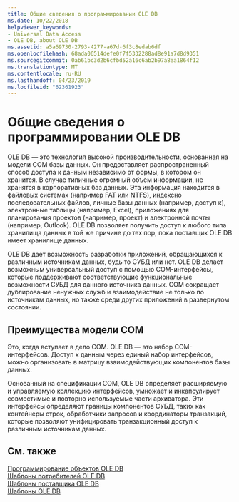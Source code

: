 ```yaml
---
title: Общие сведения о программировании OLE DB
ms.date: 10/22/2018
helpviewer_keywords:
- Universal Data Access
- OLE DB, about OLE DB
ms.assetid: a5a69730-2793-4277-a67d-6f3c8edab6df
ms.openlocfilehash: 68ada06514defe0f7f5332288ad8e91a7d8d9351
ms.sourcegitcommit: 0ab61bc3d2b6cfbd52a16c6ab2b97a8ea1864f12
ms.translationtype: MT
ms.contentlocale: ru-RU
ms.lasthandoff: 04/23/2019
ms.locfileid: "62361923"
---
```

# <a name="ole-db-programming-overview"></a>Общие сведения о программировании OLE DB

OLE DB — это технология высокой производительности, основанная на модели COM базы данных. Он предоставляет распространенный способ доступа к данным независимо от формы, в котором он хранится. В случае типичные огромный объем информации, не хранятся в корпоративных баз данных. Эта информация находится в файловых системах (например FAT или NTFS), индексно последовательных файлов, личные базы данных (например, доступ к), электронные таблицы (например, Excel), приложениях для планирования проектов (например, проект) и электронной почты (например, Outlook). OLE DB позволяет получить доступ к любого типа хранилища данных в той же причине до тех пор, пока поставщик OLE DB имеет хранилище данных.

OLE DB дает возможность разработки приложений, обращающихся к различным источникам данных, будь то СУБД или нет. OLE DB делает возможным универсальный доступ с помощью COM-интерфейсы, которые поддерживают соответствующие функциональные возможности СУБД для данного источника данных. COM сокращает дублирование ненужных служб и взаимодействие не только по источникам данных, но также среди других приложений в развернутом состоянии.

## <a name="benefits-of-com"></a>Преимущества модели COM

Это, когда вступает в дело COM. OLE DB — это набор COM-интерфейсов. Доступ к данным через единый набор интерфейсов, можно организовать в матрицу взаимодействующих компонентов базы данных.

Основанный на спецификации COM, OLE DB определяет расширяемую и управляемую коллекцию интерфейсов, умножает и инкапсулирует совместимые и повторно используемые части архиватора. Эти интерфейсы определяют границы компонентов СУБД, таких как контейнеры строк, обработчики запросов и координаторы транзакций, которые позволяют унифицировать транзакционный доступ к различным источникам данных.

## <a name="see-also"></a>См. также

[Программирование объектов OLE DB](../../data/oledb/ole-db-programming.md)<br/>
[Шаблоны потребителей OLE DB](../../data/oledb/ole-db-consumer-templates-cpp.md)<br/>
[Шаблоны поставщика OLE DB](../../data/oledb/ole-db-provider-templates-cpp.md)<br/>
[Шаблоны OLE DB](../../data/oledb/ole-db-templates.md)